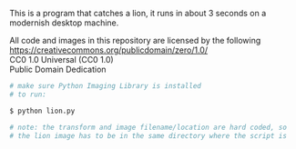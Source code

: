 This is a program that catches a lion, it runs in about 3 seconds on a
modernish desktop machine.


All code and images in this repository are licensed by the following  
https://creativecommons.org/publicdomain/zero/1.0/  
CC0 1.0 Universal (CC0 1.0)  
Public Domain Dedication

```bash
# make sure Python Imaging Library is installed
# to run:

$ python lion.py

# note: the transform and image filename/location are hard coded, so
# the lion image has to be in the same directory where the script is
```
